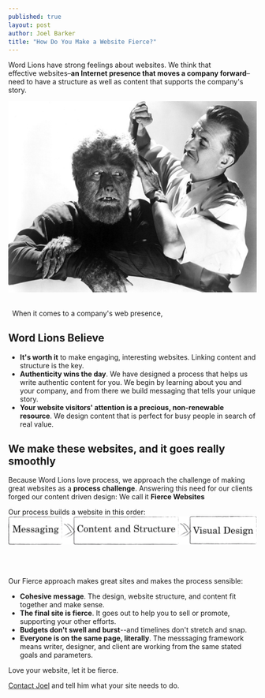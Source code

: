 ```yaml
---
published: true
layout: post
author: Joel Barker
title: "How Do You Make a Website Fierce?"
---
```


Word Lions have strong feelings about websites. We think that effective websites–**an Internet presence that moves a company forward**–need to have a structure as well as content that supports the company's story.

![We make websites that are fierce but well groomed.](/img/Fierce-but-well-groomed.jpg)

<br /> 
When it comes to a company's web presence,
## Word Lions Believe
- **It's worth it** to make engaging, interesting websites. Linking content and structure is the key.
- **Authenticity wins the day**. We have designed a process that helps us write authentic content for you. We begin by learning about you and your company, and from there we build messaging that tells your unique story.
- **Your website visitors' attention is a precious, non-renewable resource**. We design content that is perfect for busy people in search of real value.

## We make these websites, and it goes really smoothly
Because Word Lions love process, we approach the challenge of making great websites as a **process challenge**. Answering this need for our clients forged our content driven design: We call it **Fierce Websites**



Our process builds a website in this order:
![Fierce Websites start with agreeing on the message.](/img/FierceWebsiteProcessSketch-v2.png)

<br /> 
 

Our Fierce approach makes great sites and makes the process sensible:

* **Cohesive message**. The design, website structure, and content fit together and make sense. 
* **The final site is fierce**. It goes out to help you to sell or promote, supporting your other efforts.
* **Budgets don't swell and burst**--and timelines don't stretch and snap.
* **Everyone is on the same page, literally**. The messsaging framework means writer, designer, and client are working from the same stated goals and parameters.


Love your website, let it be fierce.

[Contact Joel](http://wordlions.com/contact/ "Contact Joel") and tell him what your site needs to do.
